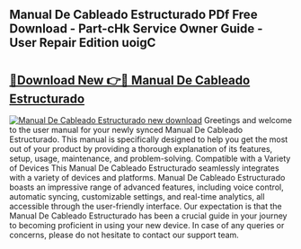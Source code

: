 ## Manual De Cableado Estructurado PDf Free Download - Part-cHk Service Owner Guide - User Repair Edition uoigC

# <h2><a href="http://bc28800.oget.top/?id=Manual+De+Cableado+Estructurado">🔗Download New 👉🔴 Manual De Cableado Estructurado</a></h2>

[![Manual De Cableado Estructurado new download](https://i.imgur.com/5g1atiW.png)](http://bc28800.oget.top/?id=Manual+De+Cableado+Estructurado)
Greetings and welcome to the user manual for your newly synced Manual De Cableado Estructurado. This manual is specifically designed to help you get the most out of your product by providing a thorough explanation of its features, setup, usage, maintenance, and problem-solving. Compatible with a Variety of Devices This Manual De Cableado Estructurado seamlessly integrates with a variety of devices and platforms. Manual De Cableado Estructurado boasts an impressive range of advanced features, including voice control, automatic syncing, customizable settings, and real-time analytics, all accessible through the user-friendly interface. Our expectation is that the Manual De Cableado Estructurado has been a crucial guide in your journey to becoming proficient in using your new device. In case of any queries or concerns, please do not hesitate to contact our support team.
